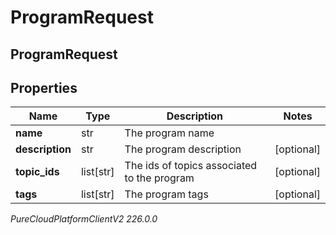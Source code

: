 # ProgramRequest

## ProgramRequest

## Properties

|Name | Type | Description | Notes|
|------------ | ------------- | ------------- | -------------|
| **name** | str | The program name | |
| **description** | str | The program description | [optional] |
| **topic_ids** | list[str] | The ids of topics associated to the program | [optional] |
| **tags** | list[str] | The program tags | [optional] |



_PureCloudPlatformClientV2 226.0.0_
